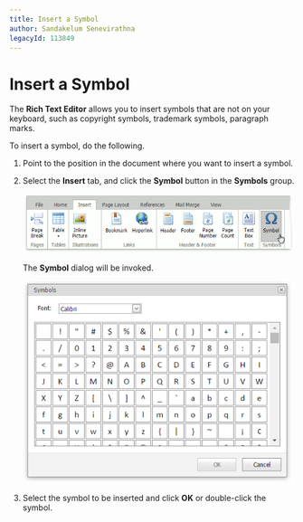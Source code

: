 ```yaml
---
title: Insert a Symbol
author: Sandakelum Senevirathna
legacyId: 113849
---
```

# Insert a Symbol
The **Rich Text Editor** allows you to insert symbols that are not on your keyboard, such as copyright symbols, trademark symbols, paragraph marks.

To insert a symbol, do the following.
1. Point to the position in the document where you want to insert a symbol.
2. Select the **Insert** tab, and click the **Symbol** button in the **Symbols** group.
	
	![EUD_ASPxRichEdit_Insert_InsertSymbol](../../../images/img117875.png)
	
	The **Symbol** dialog will be invoked.
	
	![EUD_ASPxRichEDit_Insert_SymbolsDialog](../../../images/img117876.png)
3. Select the symbol to be inserted and click **OK** or double-click the symbol.